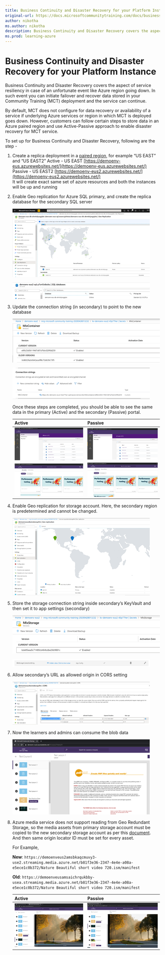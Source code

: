 ```yaml
---
title: Business Continuity and Disaster Recovery for your Platform Instance
original-url: https://docs.microsoftcommunitytraining.com/docs/business-continuity-and-disaster-recovery-for-your-platform-instance
author: nikotha
ms.author: nikotha
description: Business Continuity and Disaster Recovery covers the aspect of service resiliency in case of an unfortunate event like Azure region going down.
ms.prod: learning-azure
---
```


# Business Continuity and Disaster Recovery for your Platform Instance

Business Continuity and Disaster Recovery covers the aspect of service resiliency in case of an unfortunate event like Azure region going down. In such event you can initiate failover and recover data stored in your Community Training (MCT) deployment and the service can continue.

By default, MCT does not configure for data recovery or availability of a service if underlying Azure services or region in which MCT is deployed goes down. However, customers can follow certain steps to store data in an Azure paired region and use Active-Passive approach to enable disaster recovery for MCT service.

To set up for Business Continuity and Disaster Recovery, following are the step -

1. Create a replica deployment in a [paired region](/azure/best-practices-availability-paired-regions), for example “US EAST” and “US EAST2”
   Active - US EAST [https://demoenv-eus.azurewebsites.net/](https://demoenv-eus.azurewebsites.net/)
   Passive - US EAST2 [https://demoenv-eus2.azurewebsites.net/](https://demoenv-eus2.azurewebsites.net/)  
   It will create exact same set of azure resources and both the instances will be up and running

2. Enable Geo replication for Azure SQL primary, and create the replica database for the secondary SQL server

   ![Enable Geo replication](../../media/image%28291%29.png)

   ![secondary SQL server](../../media/image%28292%29.png)
  
3. Update the connection string (in secondary) to point to the new database

   ![Update the connection](../../media/image%28293%29.png)

   ![New database](../../media/image%28294%29.png)
  
   Once these steps are completed, you should be able to see the same data in the primary (Active) and the secondary (Passive) portal.
  
   | Active | Passive |
   | ---------------- | --- |
   | ![image_295](../../media/image%28295%29.png) |  ![image_297](../../media/image%28297%29.png) |
   | ![image_298](../../media/image%28298%29.png)   | ![image_299](../../media/image%28299%29.png)   |
  
4. Enable Geo replication for storage account. Here, the secondary region is predetermined and cannot be changed.

   ![secondary region](../../media/image%28300%29.png)

5. Store the storage connection string inside secondary’s KeyVault and then set it to app settings (secondary)

   ![Mix storage](../../media/image%28301%29.png)

   ![app setting](../../media/image%28302%29.png)

6. Allow secondary’s URL as allowed origin in CORS setting

   ![CORS setting](../../media/image%28303%29.png)

7. Now the learners and admins can consume the blob data

   ![consume the blob data](../../media/image%28304%29.png)

8. Azure media service does not support reading from Geo Redundant Storage, so the media assets from primary storage account must be copied to the new secondary storage account as per this [document](/azure/media-services/previous/media-services-implement-failover). And then same origin locator ID must be set for every asset.

   For Example,

   **New**: `https://demoenveus2amsbkaqcmuvy3-use2.streaming.media.azure.net/b81f3e36-2347-4e4e-a08a-e5ece1c0b372/Nature Beautiful short video 720.ism/manifest`

   **Old**: `https://demoenveusamsaichrqukbby-usea.streaming.media.azure.net/b81f3e36-2347-4e4e-a08a-e5ece1c0b372/Nature Beautiful short video 720.ism/manifest`

   | Active | Passive |
   | --- | --- |
   | ![image_306](../../media/image%28306%29.png) | ![image_305](../../media/image%28305%29.png) |
